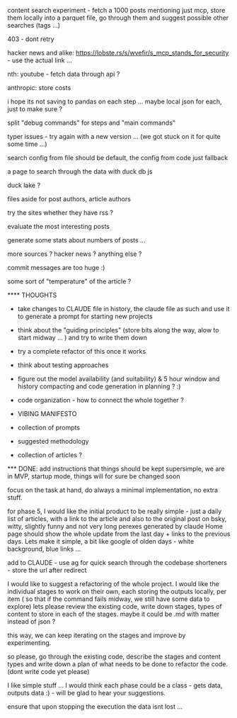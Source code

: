 content search experiment - fetch a 1000 posts mentioning just mcp, store them locally into a parquet file, go through them and suggest possible other searches (tags ...)


403 - dont retry


hacker news and alike: https://lobste.rs/s/wvefir/s_mcp_stands_for_security - use the actual link ...

nth: youtube - fetch data through api ?

anthropic: store costs

i hope its not saving to pandas on each step ... maybe local json for each, just to make sure ?

split "debug commands" for steps and "main commands"

typer issues - try again with a new version ... (we got stuck on it for quite some time ...)

search config from file should be default, the config from code just fallback

a page to search through the data with duck db js

duck lake ?

files aside for post authors, article authors

try the sites whether they have rss ?

evaluate the most interesting posts

generate some stats about numbers of posts ...

more sources ? hacker news ? anything else ?

commit messages are too huge :)

some sort of "temperature" of the article ?

**** THOUGHTS
- take changes to CLAUDE file in history, the claude file as such and use it to generate a prompt for starting new projects
- think about the "guiding principles" (store bits along the way, alow to start midway ... ) and try to write them down
- try a complete refactor of this once it works
- think about testing approaches
- figure out the model availability (and suitability) & 5 hour window and history compacting and code generation in planning ? :)

- code organization - how to connect the whole together ?

- VIBING MANIFESTO
 - collection of prompts
 - suggested methodology
 - collection of articles ?


*** DONE:
add instructions that things should be kept supersimple, we are in MVP, startup mode, things will for sure be changed soon

focus on the task at hand, do always a minimal implementation, no extra stuff.

for phase 5, I would like the initial product to be really simple - just a daily list of articles, with a link to the article and also to the original post on bsky, witty, slightly funny and not very long perexes generated by claude
Home page should show the whole update from the last day + links to the previous days.
Lets make it simple, a bit like google of olden days - white background, blue links ...

add to CLAUDE - use ag for quick search through the codebase
shorteners - store the url after redirect

I would like to suggest a refactoring of the whole project.
I would like the individual stages to work on their own, each storing the outputs locally, per item ( so that if the command fails midway, we still have some data to explore)
lets please review the existing code, write down stages, types of content to store in each of the stages.
maybe it could be .md with matter instead of json ?

this way, we can keep iterating on the stages and improve by experimenting.

so please, go through the existing code, describe the stages and content types and write down a plan of what needs to be done to refactor the code. (dont write code yet please)

I like simple stuff ... I would think each phase could be a class - gets data, outputs data :) - will be glad to hear your suggestions.

ensure that upon stopping the execution the data isnt lost ...

